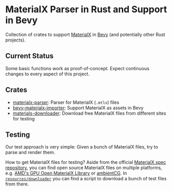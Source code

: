 # MaterialX Parser in Rust and Support in Bevy

Collection of crates to support [MaterialX](https://materialx.org) in [Bevy](https://bevyengine.org/) (and potentially other Rust projects).

## Current Status

Some basic functions work as proof-of-concept.
Expect continuous changes to every aspect of this project.

## Crates

- [materialx-parser](materialx-parser2/README.md): Parser for MaterialX (`.mtlx`) files
- [bevy-materialx-importer](./bevy-materialx-importer/README.md): Support MaterialX as assets in Bevy
- [materials-downloader](./resources/downloader/README.md): Download free MaterialX files from different sites for testing

## Testing

Our test approach is very simple:
Given a bunch of MaterialX files, try to parse and render them.

How to get MaterialX files for testing?
Aside from the official [MaterialX spec repository][1],
you can find open source MaterialX files on multiple platforms,
e.g. [AMD's GPU Open MaterialX Library](https://matlib.gpuopen.com/)
or [ambientCG](https://ambientcg.com/).
In [`resources/downloader`](resources/downloader/README.md)
you can find a script to download a bunch of test files from there.

[1]: https://github.com/AcademySoftwareFoundation/MaterialX/tree/v1.39.0/resources/Materials/Examples
